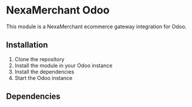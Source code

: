 # NexaMerchant Odoo

This module is a NexaMerchant ecommerce gateway integration for Odoo.

## Installation

1. Clone the repository
2. Install the module in your Odoo instance
3. Install the dependencies
4. Start the Odoo instance

## Dependencies